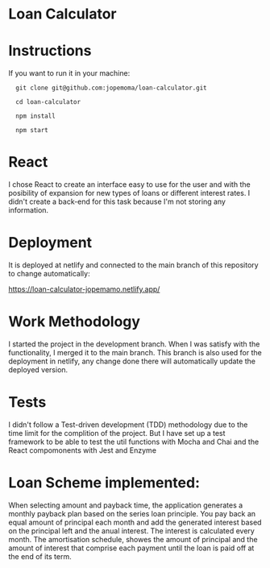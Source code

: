 # Loan Calculator
# Instructions
  If you want to run it in your machine: 
  
      git clone git@github.com:jopemoma/loan-calculator.git

      cd loan-calculator
      
      npm install
      
      npm start
# React
I chose React to create an interface easy to use for the user and with the posibility of expansion for new types of loans or different interest rates. I didn't create a back-end for this task because I'm not storing any information. 
# Deployment
  It is deployed at netlify and connected to the main branch of this repository to change automatically:

  https://loan-calculator-jopemamo.netlify.app/
  
# Work Methodology
I started the project in the development branch. When I was satisfy with the functionality, I merged it to the main branch. This branch is also used for the deployment in netlify, any change done there will automatically update the deployed version.
# Tests
I didn't follow a Test-driven development (TDD) methodology due to the time limit for the complition of the project. But I have set up a test framework to be able to test the util functions with Mocha and Chai and the React compomonents with Jest and Enzyme
# Loan Scheme implemented:

When selecting amount and payback time, the application generates a monthly payback plan based on the series loan principle. You pay back an equal amount  of principal each
month and add the generated interest based on the principal left and the anual interest. The interest is calculated every month. The amortisation schedule, showes the amount of principal
and the amount of interest that comprise each payment until the loan is paid off at the end of its term.


